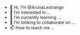 - 👋 Hi, I’m @ArunaLestrange
- 👀 I’m interested in ...
- 🌱 I’m currently learning ...
- 💞️ I’m looking to collaborate on ...
- 📫 How to reach me ...

<!---
ArunaLestrange/ArunaLestrange is a ✨ special ✨ repository because its `README.md` (this file) appears on your GitHub profile.
You can click the Preview link to take a look at your changes.
--->

